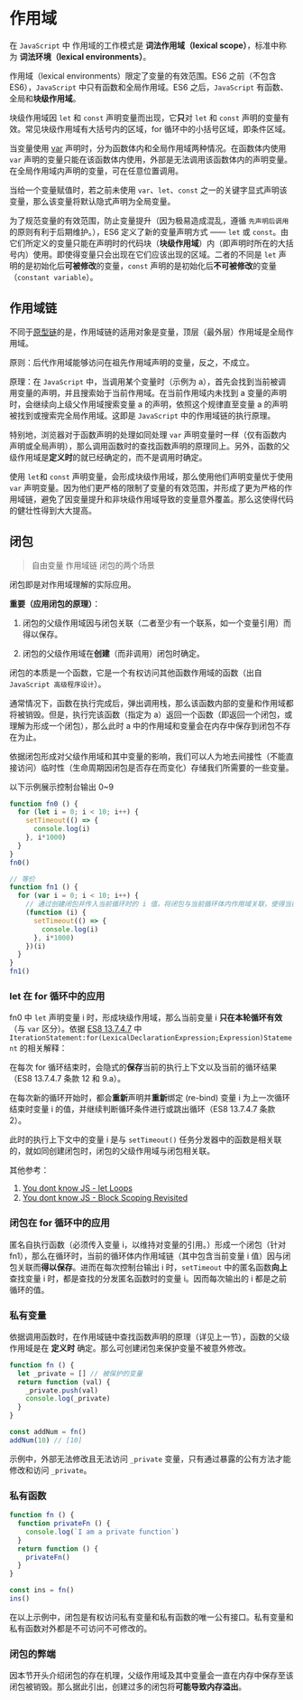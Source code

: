 # 作用域

在 `JavaScript` 中 作用域的工作模式是 **词法作用域（lexical scope）**，标准中称为 **词法环境（lexical environments）**。

作用域（lexical environments）限定了变量的有效范围。ES6 之前（不包含 ES6），`JavaScript` 中只有函数和全局作用域。ES6 之后，`JavaScript` 有函数、全局和**块级作用域**。

块级作用域因 `let` 和 `const` 声明变量而出现，它**只**对 `let` 和 `const` 声明的变量有效。常见块级作用域有大括号内的区域，for 循环中的小括号区域，即条件区域。

当变量使用 [var][declarations-var] 声明时，分为函数体内和全局作用域两种情况。在函数体内使用 `var` 声明的变量只能在该函数体内使用，外部是无法调用该函数体内的声明变量。在全局作用域内声明的变量，可在任意位置调用。

当给一个变量赋值时，若之前未使用 `var`、`let`、`const` 之一的关键字显式声明该变量，那么该变量将默认隐式声明为全局变量。

为了规范变量的有效范围，防止变量提升（因为极易造成混乱，遵循 `先声明后调用` 的原则有利于后期维护。），ES6 定义了新的变量声明方式 —— `let` 或 `const`。由它们所定义的变量只能在声明时的代码块（**块级作用域**）内（即声明时所在的大括号内）使用。即使得变量只会出现在它们应该出现的区域。二者的不同是 `let` 声明的是初始化后**可被修改**的变量，`const` 声明的是初始化后**不可被修改**的变量（`constant variable`）。

[declarations-var]:https://www.ecma-international.org/ecma-262/8.0/#sec-variable-statement

## 作用域链

不同于[原型链](js-prototype.md)的是，作用域链的适用对象是变量，顶层（最外层）作用域是全局作用域。

原则：后代作用域能够访问在祖先作用域声明的变量，反之，不成立。

原理：在 `JavaScript` 中，当调用某个变量时（示例为 a），首先会找到当前被调用变量的声明，并且搜索始于当前作用域。在当前作用域内未找到 a 变量的声明时，会继续向上级父作用域搜索变量 a 的声明，依照这个规律直至变量 a 的声明被找到或搜索完全局作用域。这即是 `JavaScript` 中的作用域链的执行原理。

特别地，浏览器对于函数声明的处理如同处理 `var` 声明变量时一样（仅有函数内声明或全局声明），那么调用函数时的查找函数声明的原理同上。另外，函数的父级作用域是**定义时**的就已经确定的，而不是调用时确定。

使用 `let`和 `const` 声明变量，会形成块级作用域，那么使用他们声明变量优于使用 `var` 声明变量。因为他们更严格的限制了变量的有效范围，并形成了更为严格的作用域链，避免了因变量提升和非块级作用域导致的变量意外覆盖。那么这使得代码的健壮性得到大大提高。

## 闭包
> 自由变量
> 作用域链
> 闭包的两个场景

闭包即是对作用域理解的实际应用。

**重要（应用闭包的原理）**：

1. 闭包的父级作用域因与闭包关联（二者至少有一个联系，如一个变量引用）而得以保存。

2. 闭包的父级作用域在**创建**（而非调用）闭包时确定。

闭包的本质是一个函数，它是一个有权访问其他函数作用域的函数（出自 `JavaScript 高级程序设计`）。

通常情况下，函数在执行完成后，弹出调用栈，那么该函数内部的变量和作用域都将被销毁。但是，执行完该函数（指定为 a）返回一个函数（即返回一个闭包，或理解为形成一个闭包），那么此时 a 中的作用域和变量会在内存中保存到闭包不存在为止。

依据闭包形成对父级作用域和其中变量的影响，我们可以人为地去间接性（不能直接访问）临时性（生命周期因闭包是否存在而变化）存储我们所需要的一些变量。

以下示例展示控制台输出 0~9

```js
function fn0 () {
  for (let i = 0; i < 10; i++) {
    setTimeout(() => {
      console.log(i)
    }, i*1000)
  }
}
fn0()

// 等价
function fn1 () {
  for (var i = 0; i < 10; i++) {
    // 通过创建闭包并传入当前循环时的 i 值，将闭包与当前循环体内作用域关联，使得当前循环时的作用域得以保存
    (function (i) {
      setTimeout(() => {
        console.log(i)
      }, i*1000)
    })(i)
  }
}
fn1()
```

### let 在 for 循环中的应用

fn0 中 `let` 声明变量 i 时，形成块级作用域，那么当前变量 i **只在本轮循环有效**（与 `var` 区分）。依据 [ES8 13.7.4.7][bb-ES8-for-let] 中 `IterationStatement:for(LexicalDeclarationExpression;Expression)Statement` 的相关解释：

在每次 for 循环结束时，会隐式的**保存**当前的执行上下文以及当前的循环结果（ES8 13.7.4.7 条款 12 和 9.a）。

在每次新的循环开始时，都会**重新**声明并**重新**绑定 (re-bind) 变量 i 为上一次循环结束时变量 i 的值，并继续判断循环条件进行或跳出循环（ES8 13.7.4.7 条款 2）。

此时的执行上下文中的变量 i 是与 `setTimeout()` 任务分发器中的函数是相关联的，就如同创建闭包时，闭包的父级作用域与闭包相关联。

其他参考：
1. [You dont know JS - let Loops][bb-you-dont-know-js-let-loops]
2. [You dont know JS - Block Scoping Revisited][bb-you-dont-know-js-let-loops]

### 闭包在 for 循环中的应用

匿名自执行函数（必须传入变量 i，以维持对变量的引用。）形成一个闭包（针对 fn1），那么在循环时，当前的循环体内作用域链（其中包含当前变量 i 值）因与闭包关联而**得以保存**。进而在每次控制台输出 i 时，`setTimeout` 中的匿名函数**向上**查找变量 i 时，都是查找的分发匿名函数时的变量 i。因而每次输出的 i 都是之前循环的值。

[bb-ES8-for-let]:https://www.ecma-international.org/ecma-262/8.0/#sec-for-statement-runtime-semantics-labelledevaluation

[bb-you-dont-know-js-let-loops]:https://github.com/getify/You-Dont-Know-JS/blob/master/scope%20%26%20closures/ch3.md#let-loops

[bb-you-dont-know-js-let-loops]:https://github.com/getify/You-Dont-Know-JS/blob/master/scope%20%26%20closures/ch5.md#block-scoping-revisited

### 私有变量

依据调用函数时，在作用域链中查找函数声明的原理（详见上一节），函数的父级作用域是在 **定义时** 确定。那么可创建闭包来保护变量不被意外修改。

```js
function fn () {
  let _private = [] // 被保护的变量
  return function (val) {
    _private.push(val)
    console.log(_private)
  }
}

const addNum = fn()
addNum(10) // [10]
```

示例中，外部无法修改且无法访问 `_private` 变量，只有通过暴露的公有方法才能修改和访问 `_private`。

### 私有函数

```js
function fn () {
  function privateFn () {
    console.log(`I am a private function`)
  }
  return function () {
    privateFn()
  }
}

const ins = fn()
ins()
```

在以上示例中，闭包是有权访问私有变量和私有函数的唯一公有接口。私有变量和私有函数对外都是不可访问不可修改的。

### 闭包的弊端

因本节开头介绍闭包的存在机理，父级作用域及其中变量会一直在内存中保存至该闭包被销毁。那么据此引出，创建过多的闭包将**可能导致内存溢出**。
